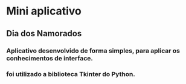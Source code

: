 # Mini aplicativo 

## Dia dos Namorados 

### Aplicativo desenvolvido de forma simples, para aplicar os conhecimentos de interface.
### foi utilizado a biblioteca Tkinter do Python.
